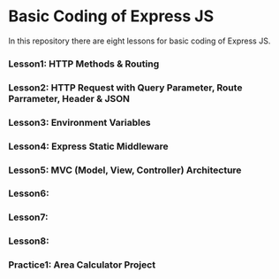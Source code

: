 # Basic Coding of Express JS
In this repository there are eight lessons for basic coding of Express JS.

### Lesson1: HTTP Methods & Routing

### Lesson2: HTTP Request with Query Parameter, Route Parrameter, Header & JSON

### Lesson3: Environment Variables

### Lesson4: Express Static Middleware

### Lesson5: MVC (Model, View, Controller) Architecture

### Lesson6: 

### Lesson7: 

### Lesson8: 

### Practice1: Area Calculator Project 
